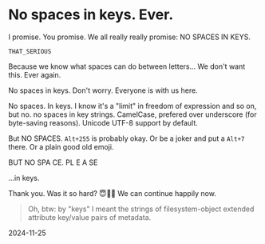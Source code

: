 # No spaces in keys. Ever.

I promise.
You promise.
We all really really promise: NO SPACES IN KEYS.

`THAT_SERIOUS`

Because we know what spaces can do between letters...
We don't want this. Ever again.

No spaces in keys. Don't worry.
Everyone is with us here.

No spaces. In keys.
I know it's a "limit" in freedom of expression and so on, but no.
no spaces in key strings.
CamelCase, prefered over underscore (for byte-saving reasons).
Unicode UTF-8 support by default.

But NO SPACES.
`Alt+255` is probably okay.
Or be a joker and put a `Alt+7` there.
Or a plain good old emoji.


BUT NO SPA CE.
PL E A SE

...in keys.


Thank you.
Was it so hard? 😇️🌈️🌟️
We can continue happily now.


> Oh, btw: by "keys" I meant the strings of filesystem-object extended attribute key/value pairs of metadata.


2024-11-25
